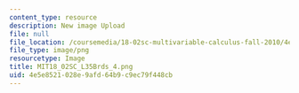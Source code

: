 ```yaml
---
content_type: resource
description: New image Upload
file: null
file_location: /coursemedia/18-02sc-multivariable-calculus-fall-2010/4e5e8521028e9afd64b9c9ec79f448cb_MIT18_02SC_L35Brds_4.png
file_type: image/png
resourcetype: Image
title: MIT18_02SC_L35Brds_4.png
uid: 4e5e8521-028e-9afd-64b9-c9ec79f448cb
---
```


